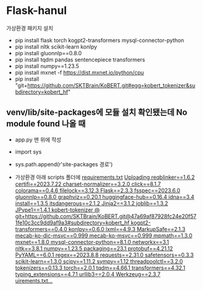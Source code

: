 # Flask-hanul

가상환경 패키지 설치

- pip install flask torch kogpt2-transformers mysql-connector-python
- pip install nltk scikit-learn konlpy
- pip install gluonnlp==0.8.0
- pip install tqdm pandas sentencepiece transformers
- pip install numpy==1.23.5
- pip install mxnet -f https://dist.mxnet.io/python/cpu
- pip install "git+https://github.com/SKTBrain/KoBERT.git#egg=kobert_tokenizer&subdirectory=kobert_hf"

## venv/lib/site-packages에 모듈 설치 확인됐는데 No module found 나올 때
- app.py 맨 위에 작성
- import sys
- sys.path.append(r'site-packages 경로')

- 가상환경 아래 scripts 폴더에
[requirements.txt](https://github.com/DSHanul2023/Flask-hanul/files/12460712/requirements.txt)
[Uploading reqblinker==1.6.2
certifi==2023.7.22
charset-normalizer==3.2.0
click==8.1.7
colorama==0.4.6
filelock==3.12.3
Flask==2.3.3
fsspec==2023.6.0
gluonnlp==0.8.0
graphviz==0.20.1
huggingface-hub==0.16.4
idna==3.4
install==1.3.5
itsdangerous==2.1.2
Jinja2==3.1.2
joblib==1.3.2
JPype1==1.4.1
kobert-tokenizer @ git+https://github.com/SKTBrain/KoBERT.git@47a69af87928fc24e20f571fe10c3cc9dd9af9a3#subdirectory=kobert_hf
kogpt2-transformers==0.4.0
konlpy==0.6.0
lxml==4.9.3
MarkupSafe==2.1.3
mecab-ko-dic-msvc==0.999
mecab-ko-msvc==0.999
mpmath==1.3.0
mxnet==1.8.0
mysql-connector-python==8.1.0
networkx==3.1
nltk==3.8.1
numpy==1.23.5
packaging==23.1
protobuf==4.21.12
PyYAML==6.0.1
regex==2023.8.8
requests==2.31.0
safetensors==0.3.3
scikit-learn==1.3.0
scipy==1.11.2
sympy==1.12
threadpoolctl==3.2.0
tokenizers==0.13.3
torch==2.0.1
tqdm==4.66.1
transformers==4.32.1
typing_extensions==4.7.1
urllib3==2.0.4
Werkzeug==2.3.7
uirements.txt…]()
